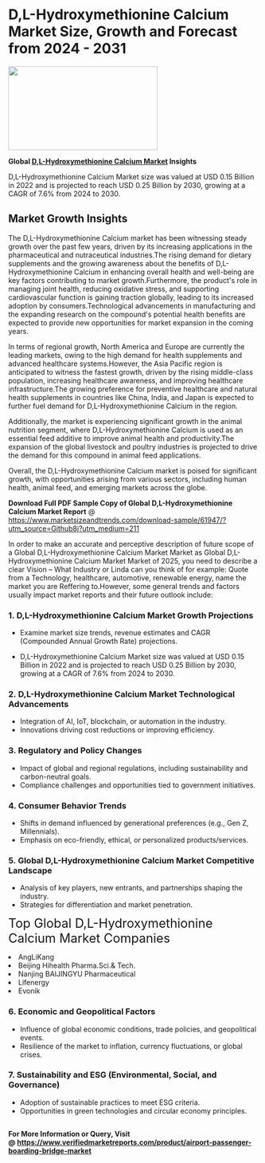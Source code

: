 <H1>D,L-Hydroxymethionine Calcium Market Size, Growth and Forecast from 2024 - 2031</H1><img class="aligncenter size-medium wp-image-584254" src="https://thirdeyenews.in/wp-content/uploads/2024/09/Global-Market-Research-300x168.jpeg" alt="" width="300" height="168" /><p><strong>Global&nbsp;<a href="https://www.marketsizeandtrends.com/download-sample/61947/?utm_source=Github8j?utm_medium=211">D,L-Hydroxymethionine Calcium Market</a> Insights</strong></p><p>D,L-Hydroxymethionine Calcium Market size was valued at USD 0.15 Billion in 2022 and is projected to reach USD 0.25 Billion by 2030, growing at a CAGR of 7.6% from 2024 to 2030.</p><p><h2>Market Growth Insights</h2> <p>The D,L-Hydroxymethionine Calcium market has been witnessing steady growth over the past few years, driven by its increasing applications in the pharmaceutical and nutraceutical industries.The rising demand for dietary supplements and the growing awareness about the benefits of D,L-Hydroxymethionine Calcium in enhancing overall health and well-being are key factors contributing to market growth.Furthermore, the product's role in managing joint health, reducing oxidative stress, and supporting cardiovascular function is gaining traction globally, leading to its increased adoption by consumers.Technological advancements in manufacturing and the expanding research on the compound's potential health benefits are expected to provide new opportunities for market expansion in the coming years.</p> <p>In terms of regional growth, North America and Europe are currently the leading markets, owing to the high demand for health supplements and advanced healthcare systems.However, the Asia Pacific region is anticipated to witness the fastest growth, driven by the rising middle-class population, increasing healthcare awareness, and improving healthcare infrastructure.The growing preference for preventive healthcare and natural health supplements in countries like China, India, and Japan is expected to further fuel demand for D,L-Hydroxymethionine Calcium in the region.</p> <p>Additionally, the market is experiencing significant growth in the animal nutrition segment, where D,L-Hydroxymethionine Calcium is used as an essential feed additive to improve animal health and productivity.The expansion of the global livestock and poultry industries is projected to drive the demand for this compound in animal feed applications.</p> <p>Overall, the D,L-Hydroxymethionine Calcium market is poised for significant growth, with opportunities arising from various sectors, including human health, animal feed, and emerging markets across the globe.</p> <p><span class=""><strong>Download Full PDF Sample Copy of Global D,L-Hydroxymethionine Calcium Market Report</strong> @ <a href="https://www.marketsizeandtrends.com/download-sample/61947/?utm_source=Github8j?utm_medium=211" target="_blank">https://www.marketsizeandtrends.com/download-sample/61947/?utm_source=Github8j?utm_medium=211</a></span></p><p>In order to make an accurate and perceptive description of future scope of a Global&nbsp;D,L-Hydroxymethionine Calcium Market Market as Global&nbsp;D,L-Hydroxymethionine Calcium Market Market of 2025, you need to describe a clear Vision &ndash; What Industry or Linda can you think of for example: Quote from a Technology, healthcare, automotive, renewable energy, name the market you are Reffering to.However, some general trends and factors usually impact market reports and their future outlook include:</p><h3>1.&nbsp;<strong>D,L-Hydroxymethionine Calcium Market Growth Projections</strong></h3><ul><li>Examine market size trends, revenue estimates and CAGR (Compounded Annual Growth Rate) projections.</li><li><p>D,L-Hydroxymethionine Calcium Market size was valued at USD 0.15 Billion in 2022 and is projected to reach USD 0.25 Billion by 2030, growing at a CAGR of 7.6% from 2024 to 2030.</p></li></ul><h3>2.&nbsp;<strong>D,L-Hydroxymethionine Calcium Market Technological Advancements</strong></h3><ul><li>Integration of AI, IoT, blockchain, or automation in the industry.</li><li>Innovations driving cost reductions or improving efficiency.</li></ul><h3>3.&nbsp;<strong>Regulatory and Policy Changes</strong></h3><ul><li>Impact of global and regional regulations, including sustainability and carbon-neutral goals.</li><li>Compliance challenges and opportunities tied to government initiatives.</li></ul><h3>4.&nbsp;<strong>Consumer Behavior Trends</strong></h3><ul><li>Shifts in demand influenced by generational preferences (e.g., Gen Z, Millennials).</li><li>Emphasis on eco-friendly, ethical, or personalized products/services.</li></ul><h3>5.&nbsp;<strong>Global D,L-Hydroxymethionine Calcium Market Competitive Landscape</strong></h3><ul><li>Analysis of key players, new entrants, and partnerships shaping the industry.</li><li>Strategies for differentiation and market penetration.</li></ul><p data-pm-slice="1 1 []"><span style="color: inherit; font-family: inherit; font-size: 25px;">Top Global D,L-Hydroxymethionine Calcium Market Companies</span></p><div class="" data-test-id=""><p><li>AngLiKang</li><li> Beijing Hihealth Pharma.Sci.& Tech.</li><li> Nanjing BAIJINGYU Pharmaceutical</li><li> Lifenergy</li><li> Evonik</li></p></div><h3>6.&nbsp;<strong>Economic and Geopolitical Factors</strong></h3><ul><li>Influence of global economic conditions, trade policies, and geopolitical events.</li><li>Resilience of the market to inflation, currency fluctuations, or global crises.</li></ul><h3>7.&nbsp;<strong>Sustainability and ESG (Environmental, Social, and Governance)</strong></h3><ul><li>Adoption of sustainable practices to meet ESG criteria.</li><li>Opportunities in green technologies and circular economy principles.</li></ul><h2><strong style="font-size: 14px;">For More Information or Query, Visit @&nbsp;</strong><a style="background-color: #ffffff; font-size: 14px;" href="https://www.marketsizeandtrends.com/report/dl-hydroxymethionine-calcium-market/" target="_blank">https://www.verifiedmarketreports.com/product/airport-passenger-boarding-bridge-market</a></h2>